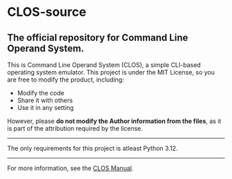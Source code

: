 # CLOS-source
## The official repository for Command Line Operand System.
This is Command Line Operand System (CLOS), a simple CLI-based operating system emulator. This project is under the MIT License, so you are free to modify the product, including:

+ Modify the code
+ Share it with others
+ Use it in any setting

However, please **do not modify the Author information from the files**, as it is part of the attribution required by the license.

---

The only requirements for this project is atleast Python 3.12.

---

For more information, see the [CLOS Manual](./CLOS-Manual.md).

